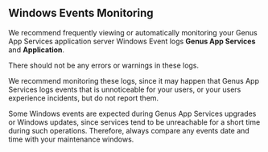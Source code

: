 ## Windows Events Monitoring

We recommend frequently viewing or automatically monitoring your Genus App Services application server Windows Event logs **Genus App Services** and **Application**.

There should not be any errors or warnings in these logs.

We recommend monitoring these logs, since it may happen that Genus App Services logs events that is unnoticeable for your users, or your users experience incidents, but do not report them.

Some Windows events are expected during Genus App Services upgrades or Windows updates, since services tend to be unreachable for a short time during such operations. Therefore, always compare any events date and time with your maintenance windows.